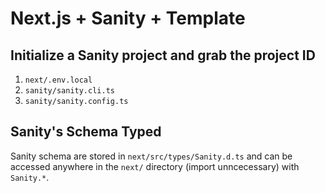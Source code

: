 # Next.js + Sanity + Template

## Initialize a Sanity project and grab the project ID

1. `next/.env.local`
2. `sanity/sanity.cli.ts`
3. `sanity/sanity.config.ts`

## Sanity's Schema Typed

Sanity schema are stored in `next/src/types/Sanity.d.ts` and can be accessed anywhere in the `next/` directory (import unncecessary) with `Sanity.*`.

